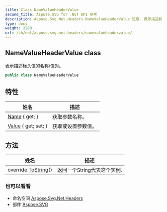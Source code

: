 ```yaml
---
title: Class NameValueHeaderValue
second_title: Aspose.SVG for .NET API 参考
description: Aspose.Svg.Net.Headers.NameValueHeaderValue 班级. 表示描述标头值的名称/值对
type: docs
weight: 2280
url: /zh/net/aspose.svg.net.headers/namevalueheadervalue/
---
```

## NameValueHeaderValue class

表示描述标头值的名称/值对。

```csharp
public class NameValueHeaderValue
```

## 特性

| 姓名 | 描述 |
| --- | --- |
| [Name](../../aspose.svg.net.headers/namevalueheadervalue/name/) { get; } | 获取参数名称。 |
| [Value](../../aspose.svg.net.headers/namevalueheadervalue/value/) { get; set; } | 获取或设置参数值。 |

## 方法

| 姓名 | 描述 |
| --- | --- |
| override [ToString](../../aspose.svg.net.headers/namevalueheadervalue/tostring/)() | 返回一个String代表这个实例. |

### 也可以看看

* 命名空间 [Aspose.Svg.Net.Headers](../../aspose.svg.net.headers/)
* 部件 [Aspose.SVG](../../)


